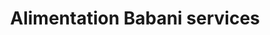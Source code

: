 ---
title: "Alimentation Babani services"
url: /bamako/alimentation-babani-services/
shop: Modehaus
---
